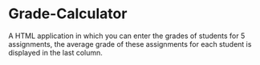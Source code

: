 # Grade-Calculator
A HTML application in which you can enter the grades of students for 5 assignments, the average grade of these assignments for each student is displayed in the last column.
